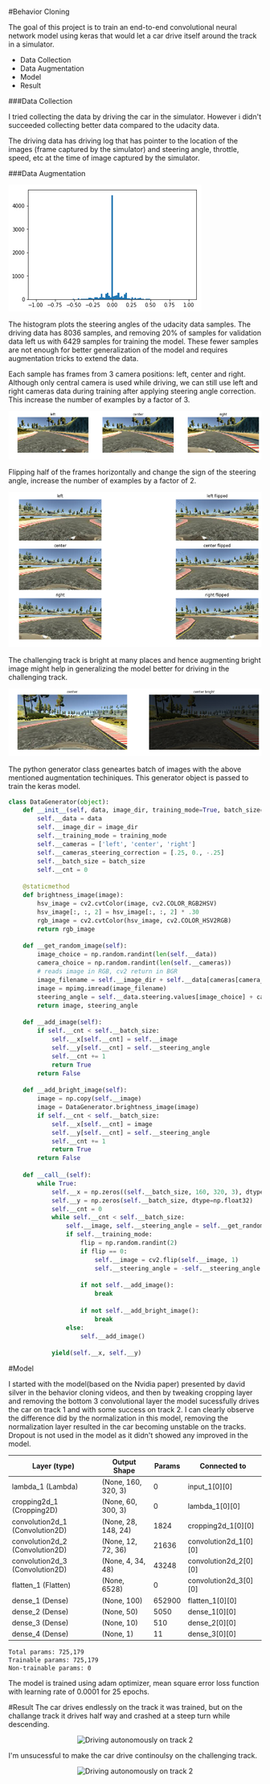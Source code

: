 #Behavior Cloning

The goal of this project is to train an end-to-end convolutional neural network model using keras that would let a car drive itself around the track in a simulator. 

* Data Collection
* Data Augmentation
* Model
* Result

[//]: # (Image References)

[image1]: ./images/data2.png "Training Samples Histogram 2"
[image2]: ./images/cameras.png "Random Sample"
[image3]: ./images/flipped.png "Flipped"
[image4]: ./images/bright.png "Bright"

###Data Collection

I tried collecting the data by driving the car in the simulator. However i didn't succeeded collecting better data compared to the udacity data.

The driving data has driving log that has pointer to the location of the images (frame captured by the simulator) and steering angle, throttle, speed, etc at the time of image captured by the simulator.  

###Data Augmentation

![alt text][image1]

The histogram plots the steering angles of the udacity data samples. The driving data has 8036 samples, and removing 20% of samples for validation data left us with 6429 samples for training the model. These fewer samples are not enough for better generalization of the model and requires augmentation tricks to extend the data.

Each sample has frames from 3 camera positions: left, center and right. Although only central camera is used while driving, we can still use left and right cameras data during training after applying steering angle correction. This increase the number of examples by a factor of 3.

![alt text][image2]

Flipping half of the frames horizontally and change the sign of the steering angle, increase the number of examples by a factor of 2.

![alt text][image3]

The challenging track is bright at many places and hence augmenting bright image might help in generalizing the model better for driving in the challenging track.

![alt text][image4]

The python generator class geneartes batch of images with the above mentioned augmentation techiniques. This generator object is passed to train the keras model.

```python
class DataGenerator(object):
    def __init__(self, data, image_dir, training_mode=True, batch_size=128):
        self.__data = data
        self.__image_dir = image_dir
        self.__training_mode = training_mode
        self.__cameras = ['left', 'center', 'right']
        self.__cameras_steering_correction = [.25, 0., -.25]
        self.__batch_size = batch_size
        self.__cnt = 0

    @staticmethod
    def brightness_image(image):
        hsv_image = cv2.cvtColor(image, cv2.COLOR_RGB2HSV)
        hsv_image[:, :, 2] = hsv_image[:, :, 2] * .30
        rgb_image = cv2.cvtColor(hsv_image, cv2.COLOR_HSV2RGB)
        return rgb_image

    def __get_random_image(self):
        image_choice = np.random.randint(len(self.__data))
        camera_choice = np.random.randint(len(self.__cameras))
        # reads image in RGB, cv2 return in BGR
        image_filename = self.__image_dir + self.__data[cameras[camera_choice]].values[image_choice].strip()
        image = mpimg.imread(image_filename)
        steering_angle = self.__data.steering.values[image_choice] + cameras_steering_correction[camera_choice]
        return image, steering_angle

    def __add_image(self):
        if self.__cnt < self.__batch_size:
            self.__x[self.__cnt] = self.__image
            self.__y[self.__cnt] = self.__steering_angle
            self.__cnt += 1
            return True
        return False

    def __add_bright_image(self):
        image = np.copy(self.__image)
        image = DataGenerator.brightness_image(image)
        if self.__cnt < self.__batch_size:
            self.__x[self.__cnt] = image
            self.__y[self.__cnt] = self.__steering_angle
            self.__cnt += 1
            return True
        return False

    def __call__(self):
        while True:
            self.__x = np.zeros((self.__batch_size, 160, 320, 3), dtype=np.float32)
            self.__y = np.zeros(self.__batch_size, dtype=np.float32)
            self.__cnt = 0
            while self.__cnt < self.__batch_size:
                self.__image, self.__steering_angle = self.__get_random_image()
                if self.__training_mode:
                    flip = np.random.randint(2)
                    if flip == 0:
                        self.__image = cv2.flip(self.__image, 1)
                        self.__steering_angle = -self.__steering_angle

                    if not self.__add_image():
                        break

                    if not self.__add_bright_image():
                        break
                else:
                    self.__add_image()

            yield(self.__x, self.__y)
```

#Model

I started with the model(based on the Nvidia paper) presented by david silver in the behavior cloning videos, and then by tweaking cropping layer and removing the bottom 3 convolutional layer the model sucessfully drives the car on track 1 and with some success on track 2. I can clearly observe the difference did by the normalization in this model, removing the normalization layer resulted in the car becoming unstable on the tracks. Dropout is not used in the model as it didn't showed any improved in the model.

Layer (type) | Output Shape | Params | Connected to
-------------|--------------|-------|--------------
lambda_1 (Lambda) | (None, 160, 320, 3) |  0  | input_1[0][0]
cropping2d_1 (Cropping2D) |  (None, 60, 300, 3) |   0 |  lambda_1[0][0]
convolution2d_1 (Convolution2D) | (None, 28, 148, 24)| 1824|      cropping2d_1[0][0]
convolution2d_2 (Convolution2D) | (None, 12, 72, 36) | 21636  |    convolution2d_1[0][0]
convolution2d_3 (Convolution2D)|  (None, 4, 34, 48)  | 43248  |    convolution2d_2[0][0]
flatten_1 (Flatten)  | (None, 6528)  | 0 |  convolution2d_3[0][0]
dense_1 (Dense) | (None, 100)    | 652900 |   flatten_1[0][0]
dense_2 (Dense)  | (None, 50)   |  5050   |     dense_1[0][0]
dense_3 (Dense) | (None, 10)    |  510       |  dense_2[0][0]
dense_4 (Dense)| (None, 1)   |   11      |    dense_3[0][0]

	Total params: 725,179
	Trainable params: 725,179
	Non-trainable params: 0

The model is trained using adam optimizer, mean square error loss function with learning rate of 0.0001 for 25 epochs.

#Result
The car drives endlessly on the track it was trained, but on the challange track it drives half way and crashed at a steep turn while descending.

<p align="center">
  <img src="images/training.gif" alt="Driving autonomously on track 2"/>
</p>


I'm unsucessful to make the car drive continoulsy on the challenging track.  

<p align="center">
  <img src="images/challange.gif" alt="Driving autonomously on track 2"/>
</p>
